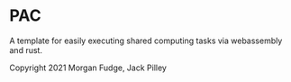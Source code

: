 # PAC
A template for easily executing shared computing tasks via webassembly and rust.

Copyright 2021 Morgan Fudge, Jack Pilley